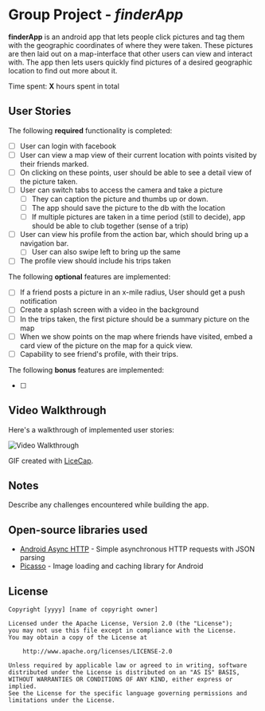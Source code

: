 # Group Project - *finderApp*

**finderApp** is an android app that lets people click pictures and tag them with the geographic coordinates of where they were taken. These pictures are then laid out on a map-interface that other users can view and interact with. The app then lets users quickly find pictures of a desired geographic location to find out more about it.

Time spent: **X** hours spent in total

## User Stories

The following **required** functionality is completed:

* [ ] User can login with facebook
* [ ] User can view a map view of their current location with points visited by their friends marked.
* [ ] On clicking on these points, user should be able to see a detail view of the picture taken.
* [ ] User can switch tabs to access the camera and take a picture
  * [ ] They can caption the picture and thumbs up or down.
  * [ ] The app should save the picture to the db with the location
  * [ ] If multiple pictures are taken in a time period (still to decide), app should be able to club together (sense of a trip)
* [ ] User can view his profile from the action bar, which should bring up a navigation bar.
  * [ ] User can also swipe left to bring up the same
* [ ] The profile view should include his trips taken

The following **optional** features are implemented:

* [ ] If a friend posts a picture in an x-mile radius, User should get a push notification
* [ ] Create a splash screen with a video in the background
* [ ] In the trips taken, the first picture should be a summary picture on the map
* [ ] When we show points on the map where friends have visited, embed a card view of the picture on the map for a quick view.
* [ ] Capability to see friend's profile, with their trips.

The following **bonus** features are implemented:

* [ ] 

## Video Walkthrough

Here's a walkthrough of implemented user stories:

<img src='http://i.imgur.com/link/to/your/gif/file.gif' title='Video Walkthrough' width='' alt='Video Walkthrough' />

GIF created with [LiceCap](http://www.cockos.com/licecap/).

## Notes

Describe any challenges encountered while building the app.

## Open-source libraries used

- [Android Async HTTP](https://github.com/loopj/android-async-http) - Simple asynchronous HTTP requests with JSON parsing
- [Picasso](http://square.github.io/picasso/) - Image loading and caching library for Android

## License

    Copyright [yyyy] [name of copyright owner]

    Licensed under the Apache License, Version 2.0 (the "License");
    you may not use this file except in compliance with the License.
    You may obtain a copy of the License at

        http://www.apache.org/licenses/LICENSE-2.0

    Unless required by applicable law or agreed to in writing, software
    distributed under the License is distributed on an "AS IS" BASIS,
    WITHOUT WARRANTIES OR CONDITIONS OF ANY KIND, either express or implied.
    See the License for the specific language governing permissions and
    limitations under the License.

